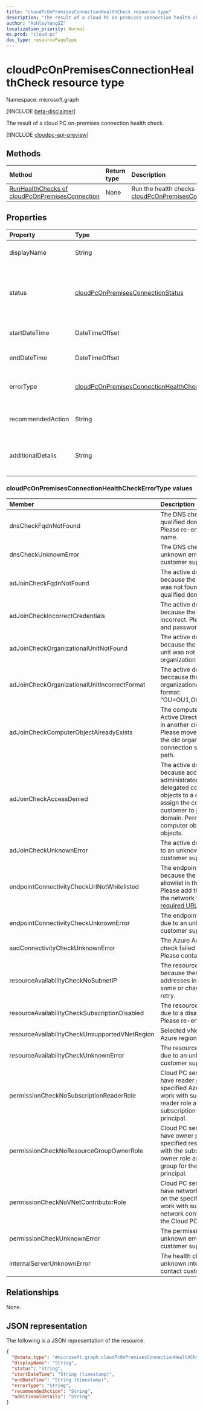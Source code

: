 ```yaml
---
title: "cloudPcOnPremisesConnectionHealthCheck resource type"
description: "The result of a cloud PC on-premises connection health check."
author: "AshleyYangSZ"
localization_priority: Normal
ms.prod: "cloud-pc"
doc_type: resourcePageType
---
```


# cloudPcOnPremisesConnectionHealthCheck resource type

Namespace: microsoft.graph

[!INCLUDE [beta-disclaimer](../../includes/beta-disclaimer.md)]

The result of a cloud PC on-premises connection health check.

[!INCLUDE [cloudpc-api-preview](../../includes/cloudpc-api-preview.md)]

## Methods

|Method|Return type|Description|
|:---|:---|:---|
|[RunHealthChecks of cloudPcOnPremisesConnection](../api/cloudpconpremisesconnection-runhealthcheck.md)|None|Run the health checks of a [cloudPcOnPremisesConnection](../resources/cloudpconpremisesconnection.md).|

## Properties

|Property|Type|Description|
|:---|:---|:---|
|displayName|String|The display name for this health check item.|
|status|[cloudPcOnPremisesConnectionStatus](../resources/cloudpconpremisesconnection.md#cloudpconpremisesconnectionstatus-values)|The status of the health check item. Possible values are: `pending`, `running`, `passed`, `failed`, `unknownFutureValue`. Read-only.|
|startDateTime|DateTimeOffset|The start time of the health check item. Read-only.|
|endDateTime|DateTimeOffset|The end time of the health check item. Read-only.|
|errorType|[cloudPcOnPremisesConnectionHealthCheckErrorType](#cloudpconpremisesconnectionhealthcheckerrortype-values)|The type of error that occurred during this health check.|
|recommendedAction|String|The recommended action to fix the corresponding error.|
|additionalDetails|String|Additional details about the health check or the recommended action.|

### cloudPcOnPremisesConnectionHealthCheckErrorType values

|Member|Description|
|:---|:---|
|dnsCheckFqdnNotFound|The DNS check failed because the fully qualified domain name was not found. Please re-enter fully qualified domain name.|
|dnsCheckUnknownError|The DNS check failed due to an unknown error. Please contact customer support.|
|adJoinCheckFqdnNotFound|The active domain join check failed because the fully qualified domain name was not found. Please re-enter fully qualified domain name.|
|adJoinCheckIncorrectCredentials|The active domain join check failed because the domain credentials are incorrect. Please update the username and password.|
|adJoinCheckOrganizationalUnitNotFound|The active domain join check failed because the specified organizational unit was not found. Please re-enter organization unit.|
|adJoinCheckOrganizationalUnitIncorrectFormat|The active domain join check failed beccause the format of the specified organizational unit is incorrect. Example format: “OU=OU1,OU=OU2,OU=OU3,DC=DC1”.|
|adJoinCheckComputerObjectAlreadyExists|The computer object required to check Active Directory domain join is already in another cloud pc organizational unit. Please move the computer object from the old organizational unit to the connection specified organizational unit path.|
|adJoinCheckAccessDenied|The active domain join check failed because access is denied when non-administrator users who have been delegated control try to join computer objects to a domain controller. Please assign the correct permission to the customer to join computer object to the domain. Permissions needed: Create computer objects, Delete computer objects.|
|adJoinCheckUnknownError|The active domain join check failed due to an unknown error. Please contact customer support.|
|endpointConnectivityCheckUrlNotWhitelisted|The endpoint connectivity check failed because the URLs are not on the allowlist in the network firewall settings. Please add the URLs to the allowlist for the network firewall settings. See [required URL list](/azure/virtual-desktop/safe-url-list) for URL information.|
|endpointConnectivityCheckUnknownError|The endpoint connectivity check failed due to an unknown error. Please contact customer support.|
|aadConnectivityCheckUnknownError|The Azure Active Directory connectivity check failed due to an unknown error. Please contact customer support.|
|resourceAvailabilityCheckNoSubnetIP|The resource availability check failed because there were no available IP addresses in the subnet. Please free up some or change to another subnet and retry.|
|resourceAvailabilityCheckSubscriptionDisabled|The resource availability check failed due to a disabled Azure subscription. Please re-enable the subscription.|
|resourceAvailabilityCheckUnsupportedVNetRegion|Selected vNet is not in a supported Azure region.|
|resourceAvailabilityCheckUnknownError|The resource availability check failed due to an unknown error. Please contact customer support.|
|permissionCheckNoSubscriptionReaderRole|Cloud PC service principal does not have reader permissions on the specified Azure subscription. Please work with subscription owner to add reader role assignment on the Azure subscription for the Cloud PC service principal.|
|permissionCheckNoResourceGroupOwnerRole|Cloud PC service principal does not have owner permissions on the specified resource group. Please work with the subscription owner to add owner role assignment on the resource group for the Cloud PC service principal.|
|permissionCheckNoVNetContributorRole|Cloud PC service principal does not have network contributor permissions on the specified virtual network. Please work with subscription owner to add the network contributor role assignment for the Cloud PC service principal. |
|permissionCheckUnknownError|The permission check failed due to an unknown error. Please contact customer support.|
|internalServerUnknownError|The health check failed due to an unknown internal server error. Please contact customer support.|

## Relationships

None.

## JSON representation

The following is a JSON representation of the resource.
<!-- {
  "blockType": "resource",
  "@odata.type": "microsoft.graph.cloudPcOnPremisesConnectionHealthCheck"
}
-->

``` json
{
  "@odata.type": "#microsoft.graph.cloudPcOnPremisesConnectionHealthCheck",
  "displayName": "String",
  "status": "String",
  "startDateTime": "String (timestamp)",
  "endDateTime": "String (timestamp)",
  "errorType": "String",
  "recommendedAction": "String",
  "additionalDetails": "String"
}
```
